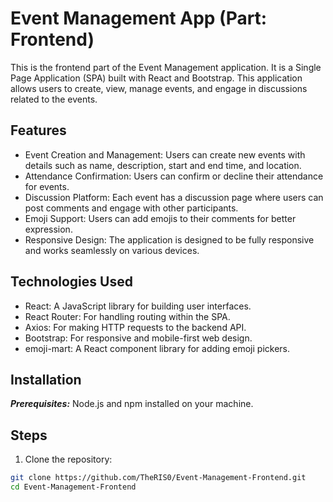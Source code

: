 # Event Management App (Part: Frontend)
This is the frontend part of the Event Management application. It is a Single Page Application (SPA) built with React and Bootstrap. This application allows users to create, view, manage events, and engage in discussions related to the events.

## Features
* Event Creation and Management: Users can create new events with details such as name, description, start and end time, and location.
* Attendance Confirmation: Users can confirm or decline their attendance for events.
* Discussion Platform: Each event has a discussion page where users can post comments and engage with other participants.
* Emoji Support: Users can add emojis to their comments for better expression.
* Responsive Design: The application is designed to be fully responsive and works seamlessly on various devices.

## Technologies Used
* React: A JavaScript library for building user interfaces.
* React Router: For handling routing within the SPA.
* Axios: For making HTTP requests to the backend API.
* Bootstrap: For responsive and mobile-first web design.
* emoji-mart: A React component library for adding emoji pickers.

## Installation
***Prerequisites:***  Node.js and npm installed on your machine.

## Steps
1. Clone the repository:

```bash
git clone https://github.com/TheRIS0/Event-Management-Frontend.git
cd Event-Management-Frontend
```
